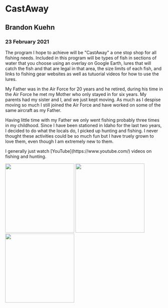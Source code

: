 <h1>CastAway</h1>
<h2>Brandon Kuehn</h2>
<h3>23 February 2021</h3>
<p>The program I hope to achieve will be "CastAway" a one stop shop for all fishing needs.  Included in this program will be types of fish in sections of water that you choose using an overlay on Google Earth, lures that will catch the fish and that are legal in that area, the size limits of each fish, and links to fishing gear websites as well as tutuorial videos for how to use the lures.</p>
<p>My Father was in the Air Force for 20 years and he retired, during his time in the Air Force he met my Mother who only stayed in for six years.  My parents had my sister and I, and we just kept moving.  As much as I despise moving so much I still joined the Air Force and have worked on some of the same aircraft as my Father.</p>
<p>Having little time with my Father we only went fishing probably three times in my childhood.  Since I have been stationed in Idaho for the last two years, I decided to do what the locals do, I picked up hunting and fishing.  I never thought these activities could be so much fun but I have truely grown to love them, even though I am extremely new to them.</p>
<p>I generally just watch [YouTube](https://www.youtube.com/) videos on fishing and hunting.</p>
<p><img src="https://www.wildtrout.org/imager/general/111/rainbow_trout_983c404359247ecee4033ec1e6bdab0c.jpg" alt="" width="220" height"220"> <img src="https://wp.themeateater.com/wp-content/uploads/2020/05/how-to-age-a-buck.jpg" alt="" width="220" height"280"> <img src="https://www.realtree.com/sites/default/files/styles/site_large/public/content/inserts/cmartinprochazkacz-shutterstock-waterfowl-mallard.jpg" alt="" width="220" height"280"></p> 
